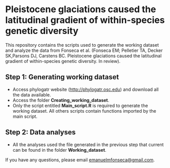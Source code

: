 # Pleistocene glaciations caused the latitudinal gradient of within-species genetic diversity

This repository contains the scripts used to generate the working dataset and analyze the data from Fonseca et al. (Fonseca EM; Pelletier TA, Decker SK,Parsons DJ, Carstens BC. Pleistocene glaciations caused the latitudinal gradient of within-species genetic diversity. In review).

## Step 1: Generating working dataset

 - Access phylogatr website (http://phylogatr.osc.edu) and download all the data available.
 - Access the folder **Creating_working_dataset**.
 - Only the script entitled **Main_script.R** is required to generate the working dataset. All others scripts contain functions imported by the main script.

## Step 2: Data analyses

 - All the analyses used the file generated in the previous step that current can be found in the folder **Working_dataset**. 

If you have any questions, please email emanuelmfonseca@gmail.com.
